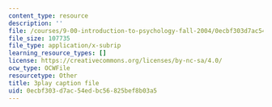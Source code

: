 ```yaml
---
content_type: resource
description: ''
file: /courses/9-00-introduction-to-psychology-fall-2004/0ecbf303d7ac54edbc56825bef8b03a5_10503.vtt
file_size: 107735
file_type: application/x-subrip
learning_resource_types: []
license: https://creativecommons.org/licenses/by-nc-sa/4.0/
ocw_type: OCWFile
resourcetype: Other
title: 3play caption file
uid: 0ecbf303-d7ac-54ed-bc56-825bef8b03a5
---
```

